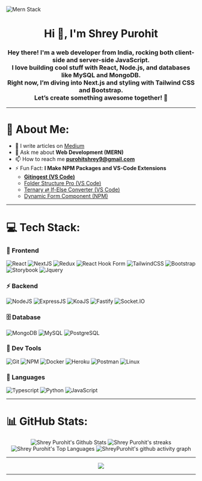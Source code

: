 ![Mern Stack](https://www.pramukhdigital.com/wp-content/uploads/2018/07/New-PNC-Animated-Banners.gif)

<h1 align="center">Hi 👋, I'm Shrey Purohit</h1>

<h3 align="center">
  Hey there! I'm a web developer from India, rocking both client-side and server-side JavaScript. <br> 
  I love building cool stuff with React, Node.js, and databases like MySQL and MongoDB. <br> 
  Right now, I’m diving into Next.js and styling with Tailwind CSS and Bootstrap. <br> 
  Let’s create something awesome together! 🚀
</h3>

---


# 💫 About Me:

- 📝 I write articles on [Medium](https://medium.com/@purohitshrey9)
- 💬 Ask me about **Web Development (MERN)**
- 📫 How to reach me **purohitshrey9@gmail.com**
- ⚡ Fun Fact: **I Make NPM Packages and VS-Code Extensions**
    - [**Gitingest (VS Code)**](https://marketplace.visualstudio.com/items?itemName=iamshreydxv.gitingest) 
    - [Folder Structure Pro (VS Code)](https://marketplace.visualstudio.com/items?itemName=iamshreydxv.copy-folder-structure)
    - [Ternary ⇄ If-Else Converter (VS Code)](https://marketplace.visualstudio.com/items?itemName=iamshreydxv.code-converter)
    - [Dynamic Form Component (NPM)](https://www.npmjs.com/package/dynamic-form-component)
---

# 💻 Tech Stack:  

### 🚀 Frontend  
<p>
  <img src="https://img.shields.io/badge/react-%2361DAFB.svg?style=for-the-badge&logo=react&logoColor=black" alt="React"/>
  <img src="https://img.shields.io/badge/next.js-%23000000.svg?style=for-the-badge&logo=next.js&logoColor=white" alt="NextJS"/>
  <img src="https://img.shields.io/badge/redux-%23764ABC.svg?style=for-the-badge&logo=redux&logoColor=white" alt="Redux"/>
  <img src="https://img.shields.io/badge/react_hook_form-%23EC5990.svg?style=for-the-badge&logo=react-hook-form&logoColor=white" alt="React Hook Form"/>
  <img src="https://img.shields.io/badge/tailwindcss-%2306B6D4.svg?style=for-the-badge&logo=tailwind-css&logoColor=white" alt="TailwindCSS"/>
  <img src="https://img.shields.io/badge/bootstrap-%237952B3.svg?style=for-the-badge&logo=bootstrap&logoColor=white" alt="Bootstrap"/>
  <img src="https://img.shields.io/badge/storybook-%23FF4785.svg?style=for-the-badge&logo=storybook&logoColor=white" alt="Storybook"/>
  <img src="https://img.shields.io/badge/jquery-%230769AD.svg?style=for-the-badge&logo=jquery&logoColor=white" alt="Jquery"/>
</p>

### ⚡ Backend  
<p>
  <img src="https://img.shields.io/badge/node.js-%23339933.svg?style=for-the-badge&logo=node.js&logoColor=white" alt="NodeJS"/>
  <img src="https://img.shields.io/badge/express.js-%23000000.svg?style=for-the-badge&logo=express&logoColor=white" alt="ExpressJS"/>
  <img src="https://img.shields.io/badge/koa-%2333333D.svg?style=for-the-badge&logo=koa&logoColor=white" alt="KoaJS"/>
  <img src="https://img.shields.io/badge/fastify-%23000000.svg?style=for-the-badge&logo=fastify&logoColor=white" alt="Fastify"/>
  <img src="https://img.shields.io/badge/socket.io-%23010101.svg?style=for-the-badge&logo=socket.io&logoColor=white" alt="Socket.IO"/>
</p>

### 🗄️ Database  
<p>
  <img src="https://img.shields.io/badge/mongodb-%2347A248.svg?style=for-the-badge&logo=mongodb&logoColor=white" alt="MongoDB"/>
  <img src="https://img.shields.io/badge/mysql-%234479A1.svg?style=for-the-badge&logo=mysql&logoColor=white" alt="MySQL"/>
  <img src="https://img.shields.io/badge/postgresql-%234169E1.svg?style=for-the-badge&logo=postgresql&logoColor=white" alt="PostgreSQL"/>
</p>

### 🔧 Dev Tools  
<p>
  <img src="https://img.shields.io/badge/git-%23F05032.svg?style=for-the-badge&logo=git&logoColor=white" alt="Git"/>
  <img src="https://img.shields.io/badge/NPM-%23CB3837.svg?style=for-the-badge&logo=npm&logoColor=white" alt="NPM"/>
  <img src="https://img.shields.io/badge/docker-%232496ED.svg?style=for-the-badge&logo=docker&logoColor=white" alt="Docker"/>
  <img src="https://img.shields.io/badge/heroku-%23430098.svg?style=for-the-badge&logo=heroku&logoColor=white" alt="Heroku"/>
  <img src="https://img.shields.io/badge/postman-%23FF6C37.svg?style=for-the-badge&logo=postman&logoColor=white" alt="Postman"/>
  <img src="https://img.shields.io/badge/linux-%23FCC624.svg?style=for-the-badge&logo=linux&logoColor=white" alt="Linux"/>
</p>

### 📜 Languages  
<p>
  <img src="https://img.shields.io/badge/typescript-%233178C6.svg?style=for-the-badge&logo=typescript&logoColor=white" alt="Typescript"/>
  <img src="https://img.shields.io/badge/python-%233776AB.svg?style=for-the-badge&logo=python&logoColor=white" alt="Python"/>
  <img src="https://img.shields.io/badge/javascript-%23F7DF1E.svg?style=for-the-badge&logo=javascript&logoColor=black" alt="JavaScript"/>
</p>

---

# 📊 GitHub Stats:

<div align="center">
  <img src="https://github-readme-stats.vercel.app/api?username=ShreyPurohit&show_icons=true&locale=en&theme=react" alt="Shrey Purohit's Github Stats" />
  <img src="https://github-readme-streak-stats.herokuapp.com/?user=ShreyPurohit&theme=react" alt="Shrey Purohit's streaks" />
  <img src="https://github-readme-stats.vercel.app/api/top-langs?username=ShreyPurohit&show_icons=true&locale=en&layout=compact&theme=react" alt="Shrey Purohit's Top Languages" />
  <img src="https://github-readme-activity-graph.vercel.app/graph?username=ShreyPurohit&theme=react" alt="ShreyPurohit's github activity graph" />
</div>

---

<p align="center">
  
  <img src="https://komarev.com/ghpvc/?username=ShreyPurohit&abbreviated=true&color=blueviolet&style=for-the-badge" />

</p>

---
